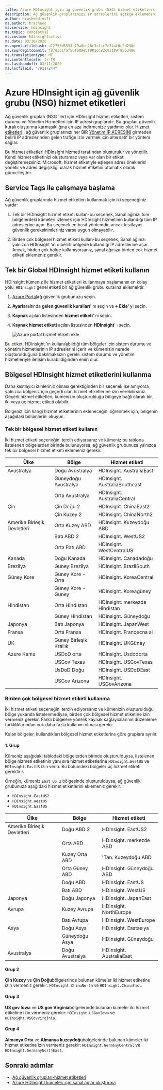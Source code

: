 ```yaml
---
title: Azure HDInsight için ağ güvenlik grubu (NSG) hizmet etiketleri
description: Ağ güvenlik gruplarınızı IP adreslerini açıkça eklemeden, HDInsight sistem durumu ve Yönetim Hizmetleri düğümlerinden kümenize gelen trafiğe izin vermek için HDInsight hizmet etiketlerini kullanın.
author: hrasheed-msft
ms.author: hrasheed
ms.service: hdinsight
ms.topic: conceptual
ms.custom: hdinsightactive
ms.date: 03/10/2020
ms.openlocfilehash: a72753d5553e79a8ed28c3afcc7e54af6c2d230c
ms.sourcegitcommit: f97d3d1faf56fb80e5f901cd82c02189f95b3486
ms.translationtype: MT
ms.contentlocale: tr-TR
ms.lasthandoff: 03/11/2020
ms.locfileid: "79117244"
---
```

# <a name="network-security-group-nsg-service-tags-for-azure-hdinsight"></a>Azure HDInsight için ağ güvenlik grubu (NSG) hizmet etiketleri

Ağ güvenlik grupları (NSG 'ler) için HDInsight hizmet etiketleri, sistem durumu ve Yönetim Hizmetleri için IP adresi gruplarıdır. Bu gruplar, güvenlik kuralı oluşturma karmaşıklığına en aza indirmenize yardımcı olur. [Hizmet etiketleri](../virtual-network/security-overview.md#service-tags) , ağ güvenlik gruplarınızı her BIR [Yönetim IP ADRESINI](hdinsight-management-ip-addresses.md) girmeden belirli IP adreslerinden gelen trafiğe izin vermek için alternatif bir yöntem sağlar.

Bu hizmet etiketleri HDInsight hizmeti tarafından oluşturulur ve yönetilir. Kendi hizmet etiketinizi oluşturamaz veya var olan bir etiketi değiştiremezsiniz. Microsoft, hizmet etiketiyle eşleşen adres öneklerini yönetir ve adres değişikliği olarak hizmet etiketini otomatik olarak güncelleştirir.

## <a name="getting-started-with-service-tags"></a>Service Tags ile çalışmaya başlama

Ağ güvenlik gruplarında hizmet etiketleri kullanmak için iki seçeneğiniz vardır:

1. Tek bir HDInsight hizmet etiketi kullan-bu seçenek, Sanal ağınızı tüm bölgelerdeki kümeleri izlemek için HDInsight hizmetinin kullandığı tüm IP adreslerine açar. Bu seçenek en basit yöntemdir, ancak kısıtlayıcı güvenlik gereksinimleriniz varsa uygun olmayabilir.

1. Birden çok bölgesel hizmet etiketi kullan-bu seçenek, Sanal ağınızı yalnızca HDInsight 'ın o belirli bölgede kullandığı IP adreslerine açar. Ancak, birden çok bölge kullanıyorsanız, sanal ağınıza birden çok hizmet etiketi eklemeniz gerekir.

## <a name="use-a-single-global-hdinsight-service-tag"></a>Tek bir Global HDInsight hizmet etiketi kullanın

HDInsight kümeniz ile hizmet etiketleri kullanmaya başlamanın en kolay yolu, `HDInsight` genel etiketi bir ağ güvenlik grubu kuralına eklemektir.

1. [Azure Portal](https://portal.azure.com/)ağ güvenlik grubunuzu seçin.

1. **Ayarlar**altında **gelen güvenlik kuralları**' nı seçin ve **+ Ekle**' yi seçin.

1. **Kaynak** açılan listesinden **hizmet etiketi**' ni seçin.

1. **Kaynak hizmet etiketi** açılan listesinden **HDInsight**' ı seçin.

    ![Azure portal hizmet etiketi ekle](./media/hdinsight-service-tags/azure-portal-add-service-tag.png)

Bu etiket, HDInsight 'ın kullanılabildiği tüm bölgeler için sistem durumu ve yönetim hizmetlerinin IP adreslerini içerir ve kümenizin nerede oluşturulduğuna bakılmaksızın gerekli sistem durumu ve yönetim hizmetleriyle iletişim kurabildiğinden emin olur.

## <a name="use-regional-hdinsight-service-tags"></a>Bölgesel HDInsight hizmet etiketlerini kullanma

Daha kısıtlayıcı izinleriniz olması gerektiğinden bir seçenek işe amıyorsa, yalnızca bölgeniz için geçerli olan hizmet etiketlerine izin verebilirsiniz. Geçerli hizmet etiketleri, kümenizin oluşturulduğu bölgeye bağlı olarak bir, iki veya üç hizmet etiketi olabilir.

Bölgeniz için hangi hizmet etiketlerinin ekleneceğini öğrenmek için, belgenin aşağıdaki bölümlerini okuyun.

### <a name="use-a-single-regional-service-tag"></a>Tek bir bölgesel hizmet etiketi kullanın

İki hizmet etiketi seçeneğini tercih ediyorsanız ve kümeniz bu tabloda listelenen bölgelerden birinde bulunuyorsa, ağ güvenlik grubunuza yalnızca tek bir bölgesel hizmet etiketi eklemeniz gerekir.

| Ülke | Bölge | Hizmet etiketi |
| ---- | ---- | ---- |
| Avustralya | Doğu Avustralya | HDInsight. AustraliaEast |
| &nbsp; | Güneydoğu Avustralya | HDInsight. AustraliaSoutheast |
| &nbsp; | Orta Avustralya | HDInsight. AustraliaCentral |
| Çin | Çin Doğu 2 | HDInsight. ChinaEast2 |
| &nbsp; | Çin Kuzey 2 | HDInsight. ChinaNorth2 |
| Amerika Birleşik Devletleri | Orta Kuzey ABD | HDInsight. Kuzeydoğu ABD |
| &nbsp; | Batı ABD 2 | HDInsight. WestUS2 |
| &nbsp; | Orta Batı ABD | HDInsight. WestCentralUS |
| Kanada | Doğu Kanada | HDInsight. Canadadoğu |
| Brezilya | Güney Brezilya | HDInsight. BrazilSouth |
| Güney Kore | Güney Kore - Orta | HDInsight. KoreaCentral |
| &nbsp; | Güney Kore - Güney | HDInsight. Koreagüney |
| Hindistan | Orta Hindistan | HDInsight. merkezde Hindistan |
| &nbsp; | Güney Hindistan | HDInsight. Güneydoğu |
| Japonya | Batı Japonya | HDInsight. JapanWest |
| Fransa | Orta Fransa| HDInsight. Francecna al |
| UK | Güney Birleşik Krallık | HDInsight. UKGüney |
| Azure Kamu | USDoD orta   | HDInsight. Usdodorta |
| &nbsp; | USGov Texas | HDInsight. USGovTexas |
| &nbsp; | UsDoD Doğu | HDInsight. USDoDEast |
| &nbsp; | USGov Arizona | HDInsight. USGovArizona |

### <a name="use-multiple-regional-service-tags"></a>Birden çok bölgesel hizmet etiketi kullanma

İki hizmet etiketi seçeneğini tercih ediyorsanız ve kümenizin oluşturulduğu bölge yukarıda listelenmediyse, birden çok bölgesel hizmet etiketine izin vermeniz gerekir. Farklı bölgelere yönelik kaynak sağlayıcılarının düzenleme farklılıklarından çok daha fazla kullanım olması gerekir.

Kalan bölgeler, kullandıkları bölgesel hizmet etiketlerine göre gruplara ayrılır.

#### <a name="group-1"></a>1\. Grup

Kümeniz aşağıdaki tablodaki bölgelerden birinde oluşturulduysa, listelenen bölge hizmeti etiketinin yanı sıra hizmet etiketlerine `HDInsight.WestUS` ve `HDInsight.EastUS` izin verin. Bu bölümdeki bölgeler üç hizmet etiketi gerektirir.

Örneğin, kümeniz `East US 2` bölgesinde oluşturulduysa, ağ güvenlik grubunuza aşağıdaki hizmet etiketlerini eklemeniz gerekir:

- `HDInsight.EastUS2`
- `HDInsight.WestUS`
- `HDInsight.EastUS`

| Ülke | Bölge | Hizmet etiketi |
| ---- | ---- | ---- |
| Amerika Birleşik Devletleri | Doğu ABD 2 | HDInsight. EastUS2 |
| &nbsp; | Orta ABD | HDInsight. merkezde ABD |
| &nbsp; | Kuzey Orta ABD | 'Tan. Kuzeydoğu ABD |
| &nbsp; | Orta Güney ABD | HDInsight. Güneydoğu ABD |
| &nbsp; | Doğu ABD | HDInsight. EastUS |
| &nbsp; | Batı ABD | HDInsight. WestUS |
| Japonya | Doğu Japonya | HDInsight. JapanEast |
| Avrupa | Kuzey Avrupa | HDInsight. NorthEurope |
| &nbsp; | Batı Avrupa| HDInsight. WestEurope |
| Asya | Doğu Asya | HDInsight. Eastasıya |
| &nbsp; | Güneydoğu Asya | HDInsight. Güneydoğu |
| Avustralya | Doğu Avustralya | HDInsight. AustraliaEast |

#### <a name="group-2"></a>Grup 2

**Çin Kuzey** ve **Çin Doğu**bölgelerinde bulunan kümeler iki hizmet etiketine izin vermeniz gerekir: `HDInsight.ChinaNorth` ve `HDInsight.ChinaEast`.

#### <a name="group-3"></a>Grup 3

**US gov Iowa** ve **US gov Virginia**bölgelerinde bulunan kümeler iki hizmet etiketine izin vermeniz gerekir: `HDInsight.USGovIowa` ve `HDInsight.USGovVirginia`.

#### <a name="group-4"></a>Grup 4

**Almanya Orta** ve **Almanya kuzeydoğu**bölgelerinde bulunan kümeler iki hizmet etiketine izin vermeniz gerekir: `HDInsight.GermanyCentral` ve `HDInsight.GermanyNorthEast`.

## <a name="next-steps"></a>Sonraki adımlar

- [Ağ güvenlik grupları-hizmet etiketleri](../virtual-network/security-overview.md#security-rules)
- [Azure HDInsight kümeleri için sanal ağlar oluşturma](hdinsight-create-virtual-network.md)
